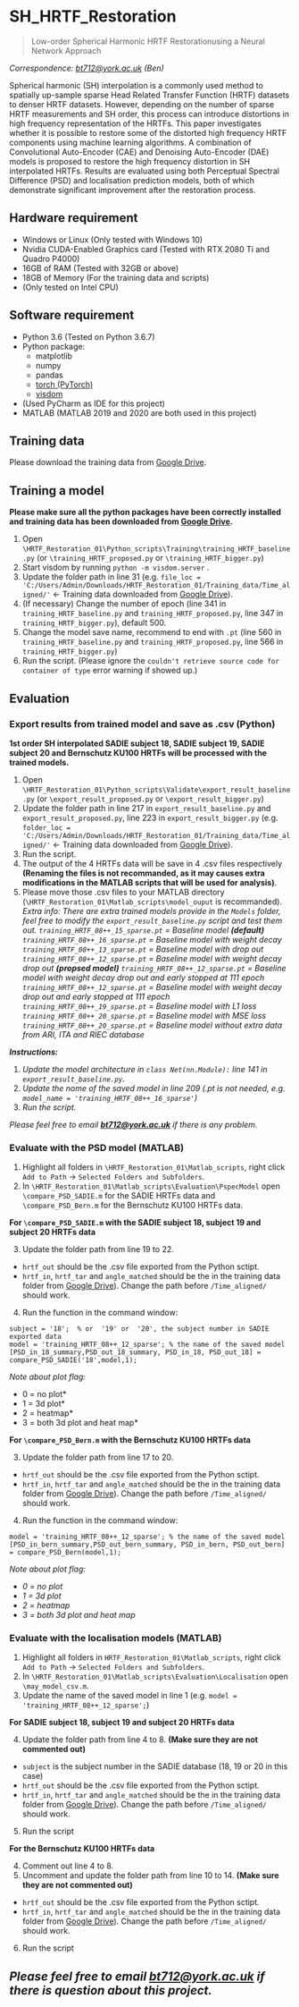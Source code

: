 # SH_HRTF_Restoration
> Low-order Spherical Harmonic HRTF Restorationusing a Neural Network Approach

 *Correspondence: bt712@york.ac.uk (Ben)*

Spherical harmonic (SH) interpolation is a commonly used method to spatially up-sample sparse Head Related Transfer Function (HRTF) datasets to denser HRTF datasets. However, depending on the number of sparse HRTF measurements and SH order, this process can introduce distortions in high frequency representation of the HRTFs. This paper investigates whether it is possible to restore some of the distorted high frequency HRTF components using machine learning algorithms. A combination of Convolutional Auto-Encoder (CAE) and Denoising Auto-Encoder (DAE) models is proposed to restore the high frequency distortion in SH interpolated HRTFs. Results are evaluated using both Perceptual Spectral Difference (PSD) and localisation prediction models, both of which demonstrate significant improvement after the restoration process.

## Hardware requirement
* Windows or Linux (Only tested with Windows 10)
* Nvidia CUDA-Enabled Graphics card (Tested with RTX 2080 Ti and Quadro P4000) 
* 16GB of RAM (Tested with 32GB or above)
* 18GB of Memory (For the training data and scripts)
* (Only tested on Intel CPU) 

## Software requirement
* Python 3.6 (Tested on Python 3.6.7)
* Python package: 
  * matplotlib
  * numpy
  * pandas
  * [torch (PyTorch)](https://pytorch.org/)
  * [visdom](https://github.com/facebookresearch/visdom)
* (Used PyCharm as IDE for this project)
* MATLAB (MATLAB 2019 and 2020 are both used in this project)

## Training data
Please download the training data from [Google Drive](https://drive.google.com/drive/folders/1eZiNmvomlguggppe_GQdkP89mM-CMjhy?usp=sharing).

## Training a model
**Please make sure all the python packages have been correctly installed and training data has been downloaded from [Google Drive](https://drive.google.com/drive/folders/1eZiNmvomlguggppe_GQdkP89mM-CMjhy?usp=sharing).**
1. Open `\HRTF_Restoration_01\Python_scripts\Training\training_HRTF_baseline.py` (or `\training_HRTF_proposed.py` or `\training_HRTF_bigger.py`)
2. Start visdom by running `python -m visdom.server` .
3. Update the folder path in line 31 (e.g. `file_loc = 'C:/Users/Admin/Downloads/HRTF_Restoration_01/Training_data/Time_aligned/'` <- Training data downloaded from [Google Drive](https://drive.google.com/drive/folders/1eZiNmvomlguggppe_GQdkP89mM-CMjhy?usp=sharing)).
4. (If necessary) Change the number of epoch (line 341 in `training_HRTF_baseline.py` and `training_HRTF_proposed.py`, line 347 in `training_HRTF_bigger.py`), default 500.
5. Change the model save name, recommend to end with `.pt` (line 560 in `training_HRTF_baseline.py` and `training_HRTF_proposed.py`, line 566 in `training_HRTF_bigger.py`)
6. Run the script.
(Please ignore the `couldn't retrieve source code for container of type` error warning if showed up.)

## Evaluation
### Export results from trained model and save as .csv (Python)
**1st order SH interpolated SADIE subject 18, SADIE subject 19, SADIE subject 20 and Bernschutz KU100 HRTFs will be processed with the trained models.**
1. Open `\HRTF_Restoration_01\Python_scripts\Validate\export_result_baseline.py` (or `\export_result_proposed.py` or `\export_result_bigger.py`)
2. Update the folder path in line 217 in `export_result_baseline.py` and `export_result_proposed.py`, line 223 in `export_result_bigger.py` (e.g. `folder_loc = 'C:/Users/Admin/Downloads/HRTF_Restoration_01/Training_data/Time_aligned/'`
 <- Training data downloaded from [Google Drive](https://drive.google.com/drive/folders/1eZiNmvomlguggppe_GQdkP89mM-CMjhy?usp=sharing)).
3. Run the script.
4. The output of the 4 HRTFs data will be save in 4 .csv files respectively **(Renaming the files is not recommanded, as it may causes extra modifications in the MATLAB scripts that will be used for analysis)**.
5. Please move those .csv files to your MATLAB directory (`\HRTF_Restoration_01\Matlab_scripts\model_ouput` is recommanded). 
*Extra info:*
*There are extra trained models provide in the `Models` folder, feel free to modify the `export_result_baseline.py` script and test them out.*
*`training_HRTF_08++_15_sparse.pt` = Baseline model* ***(default)***
*`training_HRTF_08++_16_sparse.pt` = Baseline model with weight decay*
*`training_HRTF_08++_13_sparse.pt` = Baseline model with drop out*
*`training_HRTF_08++_12_sparse.pt` = Baseline model with weight decay drop out* ***(propsed model)***
*`training_HRTF_08++_12_sparse.pt` = Baseline model with weight decay drop out and early stopped at 111 epoch*
*`training_HRTF_08++_12_sparse.pt` = Baseline model with weight decay drop out and early stopped at 111 epoch*
*`training_HRTF_08++_19_sparse.pt` = Baseline model with L1 loss*
*`training_HRTF_08++_20_sparse.pt` = Baseline model with MSE loss*
*`training_HRTF_08++_20_sparse.pt` = Baseline model without extra data from ARI, ITA and RIEC database*

***Instructions:***
1. *Update the model architecture in `class Net(nn.Module):` line 141 in `export_result_baseline.py`.*
2. *Update the nome of the saved model in line 209 (.pt is not needed, e.g. `model_name = 'training_HRTF_08++_16_sparse'`)*
3. *Run the script.*

*Please feel free to email **bt712@york.ac.uk** if there is any problem.*

### Evaluate with the PSD model (MATLAB)
1. Highlight all folders in `\HRTF_Restoration_01\Matlab_scripts`, right click `Add to Path` -> `Selected Folders and Subfolders`.
2. In `\HRTF_Restoration_01\Matlab_scripts\Evaluation\PspecModel` open `\compare_PSD_SADIE.m` for the SADIE HRTFs data and `\compare_PSD_Bern.m` for the Bernschutz KU100 HRTFs data.

**For `\compare_PSD_SADIE.m` with the SADIE subject 18, subject 19 and subject 20 HRTFs data**

3. Update the folder path from line 19 to 22. 
 - `hrtf_out` should be the .csv file exported from the Python sctipt.
 - `hrtf_in`, `hrtf_tar` and `angle_matched` should be the in the training data folder from [Google Drive](https://drive.google.com/drive/folders/1eZiNmvomlguggppe_GQdkP89mM-CMjhy?usp=sharing)). Change the path before `/Time_aligned/` should work.
4. Run the function in the command window:
```
subject = '18';  % or  '19' or  '20', the subject number in SADIE exported data
model = 'training_HRTF_08++_12_sparse'; % the name of the saved model
[PSD_in_18_summary,PSD_out_18_summary, PSD_in_18, PSD_out_18] = compare_PSD_SADIE('18',model,1);
 ```
*Note about plot flag:*
* 0 = no plot*
* 1 = 3d plot*
* 2 = heatmap*
* 3 = both 3d plot and heat map*

**For `\compare_PSD_Bern.m` with the Bernschutz KU100 HRTFs data**

3. Update the folder path from line 17 to 20. 
 - `hrtf_out` should be the .csv file exported from the Python sctipt.
 - `hrtf_in`, `hrtf_tar` and `angle_matched` should be the in the training data folder from [Google Drive](https://drive.google.com/drive/folders/1eZiNmvomlguggppe_GQdkP89mM-CMjhy?usp=sharing)). Change the path before `/Time_aligned/` should work.
4. Run the function in the command window:
```
model = 'training_HRTF_08++_12_sparse'; % the name of the saved model
[PSD_in_bern_summary,PSD_out_bern_summary, PSD_in_bern, PSD_out_bern] = compare_PSD_Bern(model,1);
```
*Note about plot flag:*
* *0 = no plot*
* *1 = 3d plot*
* *2 = heatmap*
* *3 = both 3d plot and heat map*

### Evaluate with the localisation models (MATLAB)
1. Highlight all folders in `HRTF_Restoration_01\Matlab_scripts`, right click `Add to Path` -> `Selected Folders and Subfolders`.
2. In `\HRTF_Restoration_01\Matlab_scripts\Evaluation\Localisation` open `\may_model_csv.m`.
3. Update the name of the saved model in line 1 (e.g. `model = 'training_HRTF_08++_12_sparse';`)

**For SADIE subject 18, subject 19 and subject 20 HRTFs data**

4. Update the folder path from line 4 to 8. **(Make sure they are not commented out)**
 - `subject` is the subject number in the SADIE database (18, 19 or 20 in this case)
 - `hrtf_out` should be the .csv file exported from the Python sctipt.
 - `hrtf_in`, `hrtf_tar` and `angle_matched` should be the in the training data folder from [Google Drive](https://drive.google.com/drive/folders/1eZiNmvomlguggppe_GQdkP89mM-CMjhy?usp=sharing)). Change the path before `/Time_aligned/` should work.
5. Run the script

**For the Bernschutz KU100 HRTFs data**

4. Comment out line 4 to 8.
5. Uncomment and update the folder path from line 10 to 14. **(Make sure they are not commented out)**
 - `hrtf_out` should be the .csv file exported from the Python sctipt.
 - `hrtf_in`, `hrtf_tar` and `angle_matched` should be the in the training data folder from [Google Drive](https://drive.google.com/drive/folders/1eZiNmvomlguggppe_GQdkP89mM-CMjhy?usp=sharing)). Change the path before `/Time_aligned/` should work.
6. Run the script



## *Please feel free to email **bt712@york.ac.uk** if there is question about this project.*

